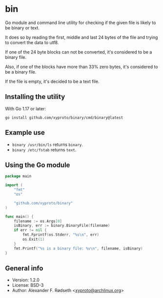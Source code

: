 # bin

Go module and command line utility for checking if the given file is likely to be binary or text.

It does so by reading the first, middle and last 24 bytes of the file and trying to convert the data to utf8.

If one of the 24 byte blocks can not be converted, it's considered to be a binary file.

Also, if one of the blocks have more than 33% zero bytes, it's considered to be a binary file.

If the file is empty, it's decided to be a text file.

## Installing the utility

With Go 1.17 or later:

    go install github.com/xyproto/binary/cmd/binary@latest

## Example use

* `binary /usr/bin/ls` returns `binary`.
* `binary /etc/fstab` returns `text`.

## Using the Go module

```go
package main

import (
    "fmt"
    "os"

    "github.com/xyproto/binary"
)

func main() {
    filename := os.Args[0]
    isBinary, err := binary.BinaryFile(filename)
    if err != nil {
        fmt.Fprintf(os.Stderr, "%s\n", err)
        os.Exit(1)
    }
    fmt.Printf("%s is a binary file: %v\n", filename, isBinary)
}
```

## General info

* Version: 1.2.0
* License: BSD-3
* Author: Alexander F. Rødseth &lt;xyproto@archlinux.org&gt;

